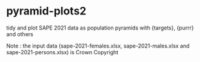 # pyramid-plots2
tidy and plot SAPE 2021 data as population pyramids with {targets}, {purrr} and others

Note : the input data (sape-2021-females.xlsx, sape-2021-males.xlsx and sape-2021-persons.xlsx) is Crown Copyright
